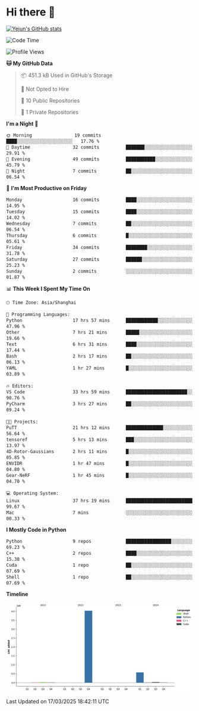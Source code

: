 # Hi there 👋


<!-- <img height="195px" src="https://github-readme-stats.vercel.app/api?username=yejun688&count_private=true&show_icons=true&hide_rank=true&title_color=0969da&bg_color=ffffff00&text_color=57606a&disable_animations=true"><img height="195px" src="https://github-readme-stats.vercel.app/api/top-langs?username=yejun688&layout=compact&title_color=0969da&bg_color=ffffff00&text_color=57606a"> -->

[![Yejun's GitHub stats](https://github-readme-stats.vercel.app/api?username=yejun688)](https://github.com/yejun688/github-readme-stats)

<!---
yejun688/yejun688 is a ✨ special ✨ repository because its `README.md` (this file) appears on your GitHub profile.
You can click the Preview link to take a look at your changes.
--->

<!--START_SECTION:waka-->
![Code Time](http://img.shields.io/badge/Code%20Time-953%20hrs%2054%20mins-blue)

![Profile Views](http://img.shields.io/badge/Profile%20Views-0-blue)

**🐱 My GitHub Data** 

> 📦 451.3 kB Used in GitHub's Storage 
 > 
> 🚫 Not Opted to Hire
 > 
> 📜 10 Public Repositories 
 > 
> 🔑 1 Private Repositories 
 > 
**I'm a Night 🦉** 

```text
🌞 Morning                19 commits          ████░░░░░░░░░░░░░░░░░░░░░   17.76 % 
🌆 Daytime                32 commits          ███████░░░░░░░░░░░░░░░░░░   29.91 % 
🌃 Evening                49 commits          ███████████░░░░░░░░░░░░░░   45.79 % 
🌙 Night                  7 commits           ██░░░░░░░░░░░░░░░░░░░░░░░   06.54 % 
```
📅 **I'm Most Productive on Friday** 

```text
Monday                   16 commits          ████░░░░░░░░░░░░░░░░░░░░░   14.95 % 
Tuesday                  15 commits          ████░░░░░░░░░░░░░░░░░░░░░   14.02 % 
Wednesday                7 commits           ██░░░░░░░░░░░░░░░░░░░░░░░   06.54 % 
Thursday                 6 commits           █░░░░░░░░░░░░░░░░░░░░░░░░   05.61 % 
Friday                   34 commits          ████████░░░░░░░░░░░░░░░░░   31.78 % 
Saturday                 27 commits          ██████░░░░░░░░░░░░░░░░░░░   25.23 % 
Sunday                   2 commits           ░░░░░░░░░░░░░░░░░░░░░░░░░   01.87 % 
```


📊 **This Week I Spent My Time On** 

```text
🕑︎ Time Zone: Asia/Shanghai

💬 Programming Languages: 
Python                   17 hrs 57 mins      ████████████░░░░░░░░░░░░░   47.96 % 
Other                    7 hrs 21 mins       █████░░░░░░░░░░░░░░░░░░░░   19.66 % 
Text                     6 hrs 31 mins       ████░░░░░░░░░░░░░░░░░░░░░   17.44 % 
Bash                     2 hrs 17 mins       ██░░░░░░░░░░░░░░░░░░░░░░░   06.13 % 
YAML                     1 hr 27 mins        █░░░░░░░░░░░░░░░░░░░░░░░░   03.89 % 

🔥 Editors: 
VS Code                  33 hrs 59 mins      ███████████████████████░░   90.76 % 
PyCharm                  3 hrs 27 mins       ██░░░░░░░░░░░░░░░░░░░░░░░   09.24 % 

🐱‍💻 Projects: 
PuTT                     21 hrs 12 mins      ██████████████░░░░░░░░░░░   56.64 % 
tensoref                 5 hrs 13 mins       ███░░░░░░░░░░░░░░░░░░░░░░   13.97 % 
4D-Rotor-Gaussians       2 hrs 11 mins       █░░░░░░░░░░░░░░░░░░░░░░░░   05.85 % 
ENVIDR                   1 hr 47 mins        █░░░░░░░░░░░░░░░░░░░░░░░░   04.80 % 
Gear-NeRF                1 hr 45 mins        █░░░░░░░░░░░░░░░░░░░░░░░░   04.70 % 

💻 Operating System: 
Linux                    37 hrs 19 mins      █████████████████████████   99.67 % 
Mac                      7 mins              ░░░░░░░░░░░░░░░░░░░░░░░░░   00.33 % 
```

**I Mostly Code in Python** 

```text
Python                   9 repos             █████████████████░░░░░░░░   69.23 % 
C++                      2 repos             ████░░░░░░░░░░░░░░░░░░░░░   15.38 % 
Cuda                     1 repo              ██░░░░░░░░░░░░░░░░░░░░░░░   07.69 % 
Shell                    1 repo              ██░░░░░░░░░░░░░░░░░░░░░░░   07.69 % 
```



**Timeline**

![Lines of Code chart](https://raw.githubusercontent.com/yejun688/yejun688/main/assets/bar_graph.png)


 Last Updated on 17/03/2025 18:42:11 UTC
<!--END_SECTION:waka-->
